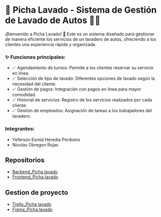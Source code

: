 # 📌 Picha Lavado - Sistema de Gestión de Lavado de Autos 🚗💦
¡Bienvenido a Picha Lavado! 🎉 Este es un sistema diseñado para gestionar de manera eficiente los servicios de un lavadero de autos, ofreciendo a los clientes una experiencia rápida y organizada.

### ✨ Funciones principales:

- ✅ Agendamiento de turnos: Permite a los clientes reservar su servicio en línea.
- ✅ Selección de tipo de lavado: Diferentes opciones de lavado según la necesidad del cliente.
- ✅ Gestión de pagos: Integración con pagos en línea para mayor comodidad.
- ✅ Historial de servicios: Registro de los servicios realizados por cada cliente.
- ✅ Gestión de empleados: Asignación de tareas a los trabajadores del lavadero.
### Integrantes:
- Yeferson Esmid Heredia Perdomo
- Nicolas Obregon Rojas
## Repositorios
- [ Backend_Picha lavado  ](https://github.com/Yefersom10/Backend_Picha_lavado.git)
- [ Frontend_Picha lavado ](https://github.com/Yefersom10/Fronted-Picha-lavado.git)
## Gestion de proyecto  
- [ Trello_Picha lavado  ](https://trello.com/b/43FXicsA/picha-lavado-grupo-11)
- [ Figma_Picha lavado  ](https://www.figma.com/design/jrregCEjeNVMYpR1FAVe7E/picha-lavado?node-id=0-1&p=f&t=l8AnMVwyaAkm28GM-0)

